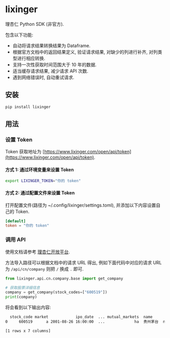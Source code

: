 # lixinger

理杏仁 Python SDK (非官方).

包含以下功能:

- 自动将请求结果转换结果为 Dataframe.
- 根据官方文档中的返回结果定义, 验证请求结果, 对缺少的列进行补齐, 对列类型进行相应转换.
- 支持一次性获取时间范围大于 10 年的数据.
- 适当缓存请求结果, 减少请求 API 次数.
- 遇到网络错误时, 自动重试请求.

## 安装

```bash
pip install lixinger
```

## 用法

### 设置 Token

Token 获取地址为 [https://www.lixinger.com/open/api/token](https://www.lixinger.com/open/api/token).

#### 方式 1: 通过环境变量来设置 Token

```bash
export LIXINGER_TOKEN="你的 token"
```

#### 方式 2: 通过配置文件来设置 Token

打开配置文件(路径为 ~/.config/lixinger/settings.toml), 并添加以下内容设置自己的 Token.

```toml
[default]
token = "你的 token"
```

### 调用 API

使用文档请参考 [理杏仁开放平台](https://www.lixinger.com/open/api/doc).

方法导入路径可以根据文档中的请求 URL 得出, 例如下面代码中对应的请求 URL 为 `/api/cn/company` 则把 `/` 换成 `.` 即可.

```python
from lixinger.api.cn.company.base import get_company

# 获取股票详细信息
company = get_company(stock_codes=["600519"])
print(company)
```

将会看到以下输出内容:

```bash
  stock_code market            ipo_date  ... mutual_markets  name        fs_type
0     600519      a 2001-08-26 16:00:00  ...             ha  贵州茅台  non_financial

[1 rows x 7 columns]
```
